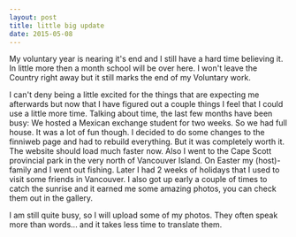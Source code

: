 ```yaml
---
layout: post
title: little big update
date: 2015-05-08
---
```


My voluntary year is nearing it's end and I still have a hard time believing it. In little more then a month school will be over here. I won't leave the Country right away but it still marks the end of my Voluntary work. 

<!--more-->

I can't deny being a little excited for the things that are expecting me afterwards but now that I have figured out a couple things I feel that I could use a little more time. 
Talking about time, the last few months have been busy:
We hosted a Mexican exchange student for two weeks. So we had full house. It was a lot of fun though.
I decided to do some changes to the finniweb page and  had to rebuild everything. But it was completely worth it. The website should load much faster now.
Also I went to the Cape Scott provincial park in the very north of Vancouver Island.
On Easter my (host)-family and I went out fishing. 
Later I had 2 weeks of holidays that I used to visit some friends in Vancouver.
I also got up early a couple of times to catch the sunrise and it earned me some amazing photos, you can check them out in the gallery.

I am still quite busy, so I will upload some of my photos. They often speak more than words... and it takes less time to translate them.